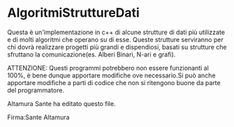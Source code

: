 ﻿# AlgoritmiStruttureDati
Questa è un'implementazione in c++ di alcune strutture di dati più utilizzate e di molti algoritmi che operano su di esse. Queste strutture serviranno per chi dovrà realizzare progetti più grandi e dispendiosi, basati su strutture che sfruttano la comunicazione(es. Alberi Binari, N-ari e grafi).

ATTENZIONE: Questi programmi potrebbero non essere funzionanti al 100%, è bene dunque apportare modifiche ove necessario.Si può anche apportare modifiche a parti di codice che non si ritengono buone da parte del programmatore.

Altamura Sante ha editato questo file.

Firma:Sante Altamura



